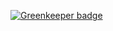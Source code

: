 
[![Greenkeeper badge](https://badges.greenkeeper.io/hsingh23/khan-website.svg)](https://greenkeeper.io/)
